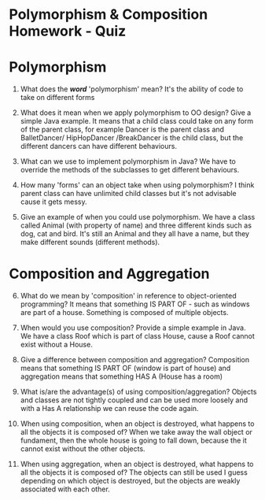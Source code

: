 # Polymorphism & Composition Homework - Quiz

# Polymorphism

1. What does the ___word___ 'polymorphism' mean?
It's the ability of code to take on different forms


2. What does it mean when we apply polymorphism to OO design? Give a simple Java example.
It means that a child class could take on any form of the parent class, for example Dancer is the parent class and BalletDancer/ HipHopDancer /BreakDancer is the child class, but the different dancers can have different behaviours.


3. What can we use to implement polymorphism in Java?
We have to override the methods of the subclasses to get different behaviours.


4. How many 'forms' can an object take when using polymorphism?
I think parent class can have unlimited child classes but it's not advisable cause it gets messy.

5. Give an example of when you could use polymorphism.
We have a class called Animal (with property of name) and three different kinds such as dog, cat and bird. It's still an Animal and they all have a name, but they make different sounds (different methods).


# Composition and Aggregation

6. What do we mean by 'composition' in reference to object-oriented programming?
It means that something IS PART OF  - such as windows are part of a house. Something is composed of multiple objects.

7. When would you use composition? Provide a simple example in Java.
We have a class Roof which is part of class House, cause a Roof cannot exist without a House.  

8. Give a difference between composition and aggregation?
Composition means that something IS PART OF (window is part of house) and aggregation means that something HAS A (House has a room)

9. What is/are the advantage(s) of using composition/aggregation?
Objects and classes are not tightly coupled and can be used more loosely and with a Has A relationship we can reuse the code again.

10. When using composition, when an object is destroyed, what happens to all the objects it is composed of?
When we take away the wall object or fundament, then the whole house is going to fall down, because the it cannot exist without the other objects.

11. When using aggregation, when an object is destroyed, what happens to all the objects it is composed of?
The objects can still be used I guess depending on which object is destroyed, but the objects are weakly associated with each other.
